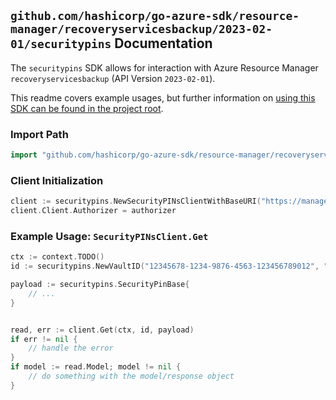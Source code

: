 
## `github.com/hashicorp/go-azure-sdk/resource-manager/recoveryservicesbackup/2023-02-01/securitypins` Documentation

The `securitypins` SDK allows for interaction with Azure Resource Manager `recoveryservicesbackup` (API Version `2023-02-01`).

This readme covers example usages, but further information on [using this SDK can be found in the project root](https://github.com/hashicorp/go-azure-sdk/tree/main/docs).

### Import Path

```go
import "github.com/hashicorp/go-azure-sdk/resource-manager/recoveryservicesbackup/2023-02-01/securitypins"
```


### Client Initialization

```go
client := securitypins.NewSecurityPINsClientWithBaseURI("https://management.azure.com")
client.Client.Authorizer = authorizer
```


### Example Usage: `SecurityPINsClient.Get`

```go
ctx := context.TODO()
id := securitypins.NewVaultID("12345678-1234-9876-4563-123456789012", "example-resource-group", "vaultName")

payload := securitypins.SecurityPinBase{
	// ...
}


read, err := client.Get(ctx, id, payload)
if err != nil {
	// handle the error
}
if model := read.Model; model != nil {
	// do something with the model/response object
}
```
